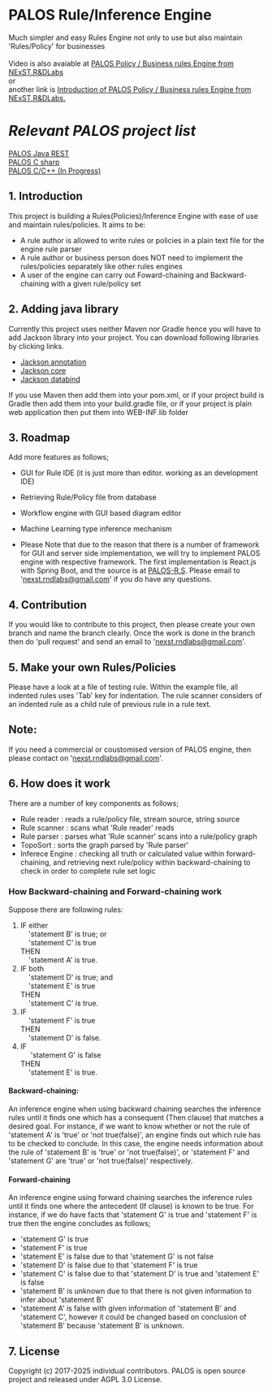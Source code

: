 
# **PALOS** Rule/Inference Engine
Much simpler and easy Rules Engine not only to use but also maintain 'Rules/Policy' for businesses
<br/>
<br/>
Video is also avaiable at [PALOS Policy / Business rules Engine from NExST.R&DLabs](https://youtu.be/xyWjscJ3LxI) <br/>
or <br/>
another link is [ Introduction of PALOS Policy / Business rules Engine from NExST.R&DLabs.](https://youtu.be/O-itMgYHRvc)

# ***Relevant PALOS project list***
[PALOS Java REST](https://github.com/NExST-RnDLabs/NadiaRS) <br/>
[PALOS C sharp](https://github.com/DeanLee77/NADIA-C.Sharp)<br/>
[PALOS C/C++ (In Progress)](https://github.com/DeanLee77/NADIA-CPP)


## 1. Introduction
This project is building a Rules(Policies)/Inference Engine with ease of use and maintain rules/policies. It aims to be:

* A rule author is allowed to write rules or policies in a plain text file for the engine rule parser
* A rule author or business person does NOT need to implement the rules/policies separately like other rules engines
* A user of the engine can carry out Foward-chaining and Backward-chaining with a given rule/policy set

## 2. Adding java library
Currently this project uses neither Maven nor Gradle hence you will have to add Jackson library into your project.
You can download following libraries by clicking links.

* [Jackson annotation](https://mvnrepository.com/artifact/com.fasterxml.jackson.core/jackson-annotations/2.9.0)
* [Jackson core](https://mvnrepository.com/artifact/com.fasterxml.jackson.core/jackson-core/2.9.0)
* [Jackson databind](https://mvnrepository.com/artifact/com.fasterxml.jackson.core/jackson-databind/2.9.0)

If you use Maven then add them into your pom.xml, or if your project build is Gradle then add them into your build.gradle file, or if your project is plain web application then put them into WEB-INF.lib folder

## 3. Roadmap
Add more features as follows;

* GUI for Rule IDE (it is just more than editor. working as an development IDE)
* Retrieving Rule/Policy file from database
* Workflow engine with GUI based diagram editor 
* Machine Learning type inference mechanism

* Please Note that due to the reason that there is a number of framework for GUI and server side implementation, we will try to implement PALOS engine with respective framework. The first implementation is React.js with Spring Boot, and the source is at [PALOS-R.S](https://github.com/DeanLee77/Nadia-R.S). Please email to 'nexst.rndlabs@gmail.com' if you do have any questions.

## 4. Contribution
If you would like to contribute to this project, then please create your own branch and name the branch clearly. Once the work is done in the branch then do 'pull request' and send an email to 'nexst.rndlabs@gmail.com'.

## 5. Make your own Rules/Policies
Please have a look at a file of testing rule. Within the example file, all indented rules uses 'Tab' key for indentation. The rule scanner considers of an indented rule as a child rule of previous rule in a rule text.

## Note:
If you need a commercial or coustomised version of PALOS engine, then please contact on 'nexst.rndlabs@gmail.com'.

## 6. How does it work
There are a number of key components as follows;

* Rule reader     : reads a rule/policy file, stream source, string source
* Rule scanner    : scans what 'Rule reader' reads
* Rule parser     : parses what 'Rule scanner' scans into a rule/policy graph
* TopoSort        : sorts the graph parsed by 'Rule parser'
* Inferece Engine : checking all truth or calculated value within forward-chaining, and retrieving next rule/policy within backward-chaining to check in order to complete rule set logic

### How Backward-chaining and Forward-chaining work
Suppose there are following rules:


1. IF either <br/>
      &nbsp;&nbsp;&nbsp;&nbsp;'statement B' is true; or <br/>
      &nbsp;&nbsp;&nbsp;&nbsp;'statement C' is true <br/>
   THEN <br/>
      &nbsp;&nbsp;&nbsp;&nbsp;'statement A' is true.
2. IF  both<br/>
      &nbsp;&nbsp;&nbsp;&nbsp;'statement D' is true; and <br/>
      &nbsp;&nbsp;&nbsp;&nbsp;'statement E' is true <br/>
   THEN <br/>
      &nbsp;&nbsp;&nbsp;&nbsp;'statement C' is true.
3. IF <br/>
      &nbsp;&nbsp;&nbsp;&nbsp;'statement F' is true<br/> 
   THEN <br/>
      &nbsp;&nbsp;&nbsp;&nbsp;'statement D' is false.
4. IF<br/> 
     &nbsp;&nbsp;&nbsp;&nbsp; 'statement G' is false <br/>
   THEN <br/>
      &nbsp;&nbsp;&nbsp;&nbsp;'statement E' is true.

#### Backward-chaining:
An inference engine when using backward chaining searches the inference rules until it finds one which has a consequent (Then clause) that matches a desired goal. For instance, if we want to know whether or not the rule of 'statement A' is 'true' or 'not true(false)', an engine finds out which rule has to be checked to conclude. In this case, the engine needs information about the rule of 'statement B' is 'true' or 'not true(false)', or 'statement F' and 'statement G' are 'true' or 'not true(false)' respectively.

#### Forward-chaining
An inference engine using forward chaining searches the inference rules until it finds one where the antecedent (If clause) is known to be true. For instance, if we do have facts that 'statement G' is true and 'statement F' is true then the engine concludes as follows;
* 'statement G' is true
* 'statement F' is true
* 'statement E' is false due to that 'statement G' is not false
* 'statement D' is false due to that 'statement F' is true
* 'statement C' is false due to that 'statement D' is true and 'statement E' is false
* 'statement B' is unknown due to that there is not given information to infer about 'statement B'
* 'statement A' is false with given information of 'statement B' and 'statement C', however it could be changed based on conclusion  of 'statement B' because 'statement B' is unknown.

## 7. License
Copyright (c) 2017-2025 individual contributors.
PALOS is open source project and released under AGPL 3.0 License.
